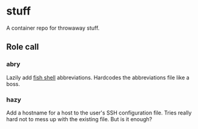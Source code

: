 # stuff #

A container repo for throwaway stuff.

## Role call ##

### abry ###

Lazily add [fish shell](https://github.com/fish-shell/fish-shell) abbreviations. Hardcodes the abbreviations file like a boss.

### hazy ###

Add a hostname for a host to the user's SSH configuration file. Tries really hard not to mess up with the existing file. But is it enough?

